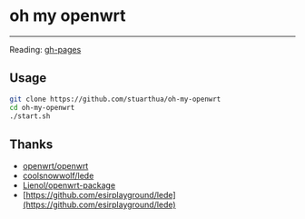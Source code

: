 # oh my openwrt

---

Reading: [gh-pages](https://stuarthua.github.io/oh-my-openwrt/)

## Usage

```bash
git clone https://github.com/stuarthua/oh-my-openwrt
cd oh-my-openwrt
./start.sh
```

## Thanks

* [openwrt/openwrt](https://github.com/openwrt/openwrt)
* [coolsnowwolf/lede](https://github.com/coolsnowwolf/lede)
* [Lienol/openwrt-package](https://github.com/Lienol/openwrt-package)
* [https://github.com/esirplayground/lede](https://github.com/esirplayground/lede)
